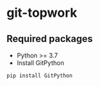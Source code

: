 # git-topwork

## Required packages

- Python >= 3.7
- Install GitPython
```shell
pip install GitPython
```
